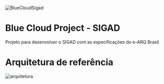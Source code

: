 ![BlueCloudSigad](https://user-images.githubusercontent.com/12190767/93537234-5dbb1480-f921-11ea-88c0-1618bedb5c76.png)

# Blue Cloud Project - SIGAD
Projeto para desenvolver o SIGAD com as especificações do e-ARQ Brasil

# Arquitetura de referência
![arquitetura](https://user-images.githubusercontent.com/12190767/94368423-52eb4700-00ba-11eb-9358-9b2aec513e4b.png)
